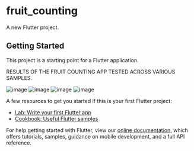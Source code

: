 # fruit_counting

A new Flutter project.

## Getting Started

This project is a starting point for a Flutter application.

RESULTS OF THE FRUIT COUNTING APP TESTED ACROSS VARIOUS SAMPLES.

![image](https://user-images.githubusercontent.com/66210607/183278786-cc06312f-18a8-45f8-a11f-020c6c169085.png)
![image](https://user-images.githubusercontent.com/66210607/183278804-3c50e587-257e-4bdd-af2e-ffc0daca8f37.png)
![image](https://user-images.githubusercontent.com/66210607/183278810-76b5e061-c203-4688-97b8-18a0076d094a.png)
![image](https://user-images.githubusercontent.com/66210607/183278815-0e7f7128-8817-45dd-9e31-eeb2d1476077.png)

A few resources to get you started if this is your first Flutter project:

- [Lab: Write your first Flutter app](https://flutter.dev/docs/get-started/codelab)
- [Cookbook: Useful Flutter samples](https://flutter.dev/docs/cookbook)

For help getting started with Flutter, view our
[online documentation](https://flutter.dev/docs), which offers tutorials,
samples, guidance on mobile development, and a full API reference.


